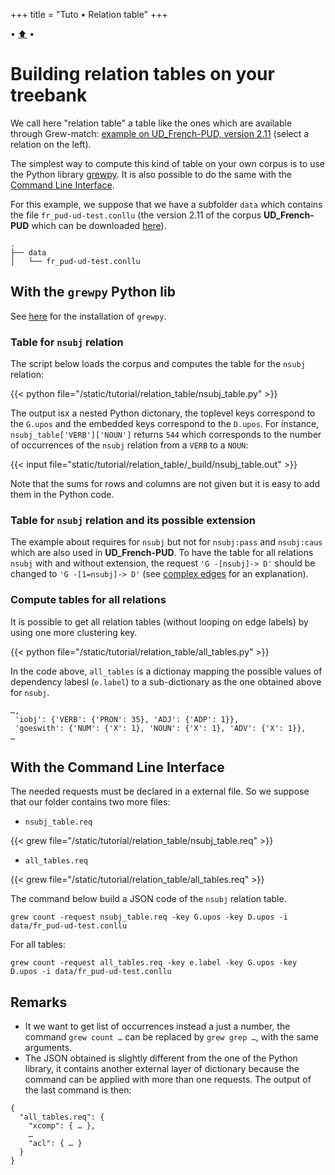 +++
title = "Tuto • Relation table"
+++

• [:arrow_up:](../top) •

# Building relation tables on your treebank

We call here "relation table" a table like the ones which are available through Grew-match: [example on UD_French-PUD, version 2.11](http://universal.grew.fr/meta/UD_French-PUD@2.11_table.html) (select a relation on the left).

The simplest way to compute this kind of table on your own corpus is to use the Python library [grewpy](../../usage/python).
It is also possible to do the same with the [Command Line Interface](../../usage/cli).

For this example, we suppose that we have a subfolder `data` which contains the file `fr_pud-ud-test.conllu` (the version 2.11 of the corpus **UD_French-PUD** which can be downloaded [here](https://raw.githubusercontent.com/UniversalDependencies/UD_French-PUD/r2.11/fr_pud-ud-test.conllu)).

```
.
├── data
│   └── fr_pud-ud-test.conllu
```

## With the `grewpy` Python lib

See [here](../../usage/python#install) for the installation of `grewpy`.

### Table for `nsubj` relation

The script below loads the corpus and computes the table for the `nsubj` relation:

{{< python file="/static/tutorial/relation_table/nsubj_table.py" >}}

The output isx a nested Python dictonary, the toplevel keys correspond to the `G.upos` and the embedded keys correspond to the `D.upos`.
For instance, `nsubj_table['VERB']['NOUN']` returns `544` which corresponds to the number of occurrences of the `nsubj` relation from a `VERB` to a `NOUN`:

{{< input file="static/tutorial/relation_table/_build/nsubj_table.out" >}}

Note that the sums for rows and columns are not given but it is easy to add them in the Python code.

### Table for `nsubj` relation and its possible extension

The example about requires for `nsubj` but not for `nsubj:pass` and `nsubj:caus` which are also used in **UD_French-PUD**.
To have the table for all relations `nsubj` with and without extension, the request `'G -[nsubj]-> D'` should be changed to `'G -[1=nsubj]-> D'` (see [complex edges](../../doc/request#complex-edges) for an explanation).

### Compute tables for all relations

It is possible to get all relation tables (without looping on edge labels) by using one more clustering key.

{{< python file="/static/tutorial/relation_table/all_tables.py" >}}

In the code above, `all_tables` is a dictionay mapping the possible values of dependency labesl (`e.label`) to a sub-dictionary as the one obtained above for `nsubj`.

```
…,
 'iobj': {'VERB': {'PRON': 35}, 'ADJ': {'ADP': 1}}, 
 'goeswith': {'NUM': {'X': 1}, 'NOUN': {'X': 1}, 'ADV': {'X': 1}},
…
```

## With the Command Line Interface

The needed requests must be declared in a external file.
So we suppose that our folder contains two more files:

 - `nsubj_table.req`

{{< grew file="/static/tutorial/relation_table/nsubj_table.req" >}}

 - `all_tables.req`

{{< grew file="/static/tutorial/relation_table/all_tables.req" >}}

The command below build a JSON code of the `nsubj` relation table.

```
grew count -request nsubj_table.req -key G.upos -key D.upos -i data/fr_pud-ud-test.conllu
```

For all tables:
```
grew count -request all_tables.req -key e.label -key G.upos -key D.upos -i data/fr_pud-ud-test.conllu
```

## Remarks
 - It we want to get list of occurrences instead a just a number, the command `grew count …` can be replaced by `grew grep …`, with the same arguments.
 - The JSON obtained is slightly different from the one of the Python library, it contains another external layer of dictionary because the command can be applied with more than one requests.
The output of the last command is then:

```
{
  "all_tables.req": {
    "xcomp": { … },
    …
    "acl": { … }
  }
}
```
